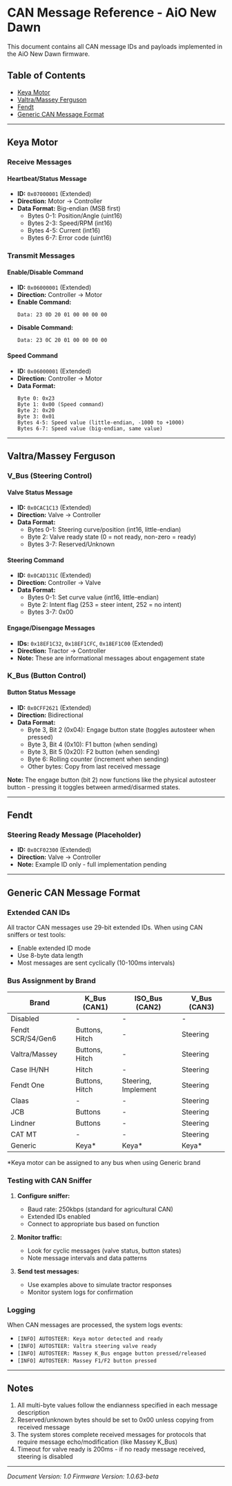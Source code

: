 # CAN Message Reference - AiO New Dawn

This document contains all CAN message IDs and payloads implemented in the AiO New Dawn firmware.

## Table of Contents
- [Keya Motor](#keya-motor)
- [Valtra/Massey Ferguson](#valtramassey-ferguson)
- [Fendt](#fendt)
- [Generic CAN Message Format](#generic-can-message-format)

---

## Keya Motor

### Receive Messages

#### Heartbeat/Status Message
- **ID:** `0x07000001` (Extended)
- **Direction:** Motor → Controller
- **Data Format:** Big-endian (MSB first)
  - Bytes 0-1: Position/Angle (uint16)
  - Bytes 2-3: Speed/RPM (int16)
  - Bytes 4-5: Current (int16)
  - Bytes 6-7: Error code (uint16)

### Transmit Messages

#### Enable/Disable Command
- **ID:** `0x06000001` (Extended)
- **Direction:** Controller → Motor
- **Enable Command:**
  ```
  Data: 23 0D 20 01 00 00 00 00
  ```
- **Disable Command:**
  ```
  Data: 23 0C 20 01 00 00 00 00
  ```

#### Speed Command
- **ID:** `0x06000001` (Extended)
- **Direction:** Controller → Motor
- **Data Format:**
  ```
  Byte 0: 0x23
  Byte 1: 0x00 (Speed command)
  Byte 2: 0x20
  Byte 3: 0x01
  Bytes 4-5: Speed value (little-endian, -1000 to +1000)
  Bytes 6-7: Speed value (big-endian, same value)
  ```

---

## Valtra/Massey Ferguson

### V_Bus (Steering Control)

#### Valve Status Message
- **ID:** `0x0CAC1C13` (Extended)
- **Direction:** Valve → Controller
- **Data Format:**
  - Bytes 0-1: Steering curve/position (int16, little-endian)
  - Byte 2: Valve ready state (0 = not ready, non-zero = ready)
  - Bytes 3-7: Reserved/Unknown

#### Steering Command
- **ID:** `0x0CAD131C` (Extended)
- **Direction:** Controller → Valve
- **Data Format:**
  - Bytes 0-1: Set curve value (int16, little-endian)
  - Byte 2: Intent flag (253 = steer intent, 252 = no intent)
  - Bytes 3-7: 0x00

#### Engage/Disengage Messages
- **IDs:** `0x18EF1C32`, `0x18EF1CFC`, `0x18EF1C00` (Extended)
- **Direction:** Tractor → Controller
- **Note:** These are informational messages about engagement state

### K_Bus (Button Control)

#### Button Status Message
- **ID:** `0x0CFF2621` (Extended)
- **Direction:** Bidirectional
- **Data Format:**
  - Byte 3, Bit 2 (0x04): Engage button state (toggles autosteer when pressed)
  - Byte 3, Bit 4 (0x10): F1 button (when sending)
  - Byte 3, Bit 5 (0x20): F2 button (when sending)
  - Byte 6: Rolling counter (increment when sending)
  - Other bytes: Copy from last received message

**Note:** The engage button (bit 2) now functions like the physical autosteer button - pressing it toggles between armed/disarmed states.

---

## Fendt

### Steering Ready Message (Placeholder)
- **ID:** `0x0CF02300` (Extended)
- **Direction:** Valve → Controller
- **Note:** Example ID only - full implementation pending

---

## Generic CAN Message Format

### Extended CAN IDs
All tractor CAN messages use 29-bit extended IDs. When using CAN sniffers or test tools:
- Enable extended ID mode
- Use 8-byte data length
- Most messages are sent cyclically (10-100ms intervals)

### Bus Assignment by Brand

| Brand | K_Bus (CAN1) | ISO_Bus (CAN2) | V_Bus (CAN3) |
|-------|--------------|----------------|--------------|
| Disabled | - | - | - |
| Fendt SCR/S4/Gen6 | Buttons, Hitch | - | Steering |
| Valtra/Massey | Buttons, Hitch | - | Steering |
| Case IH/NH | Hitch | - | Steering |
| Fendt One | Buttons, Hitch | Steering, Implement | Steering |
| Claas | - | - | Steering |
| JCB | Buttons | - | Steering |
| Lindner | Buttons | - | Steering |
| CAT MT | - | - | Steering |
| Generic | Keya* | Keya* | Keya* |

*Keya motor can be assigned to any bus when using Generic brand

### Testing with CAN Sniffer

1. **Configure sniffer:**
   - Baud rate: 250kbps (standard for agricultural CAN)
   - Extended IDs enabled
   - Connect to appropriate bus based on function

2. **Monitor traffic:**
   - Look for cyclic messages (valve status, button states)
   - Note message intervals and data patterns

3. **Send test messages:**
   - Use examples above to simulate tractor responses
   - Monitor system logs for confirmation

### Logging

When CAN messages are processed, the system logs events:
- `[INFO] AUTOSTEER: Keya motor detected and ready`
- `[INFO] AUTOSTEER: Valtra steering valve ready`
- `[INFO] AUTOSTEER: Massey K_Bus engage button pressed/released`
- `[INFO] AUTOSTEER: Massey F1/F2 button pressed`

---

## Notes

1. All multi-byte values follow the endianness specified in each message description
2. Reserved/unknown bytes should be set to 0x00 unless copying from received message
3. The system stores complete received messages for protocols that require message echo/modification (like Massey K_Bus)
4. Timeout for valve ready is 200ms - if no ready message received, steering is disabled

---

*Document Version: 1.0*
*Firmware Version: 1.0.63-beta*